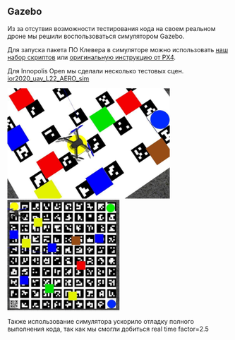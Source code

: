 ## Gazebo
Из за отсутвия возможности тестирования кода на своем реальном дроне мы решили воспользоваться симулятором Gazebo.

Для запуска пакета ПО Клевера в симуляторе можно использовать [наш набор скриптов](https://github.com/vas0x59/clever_sim) или [оригинальную инструкцию от PX4](https://dev.px4.io/v1.9.0/en/simulation/ros_interface.html).

Для Innopolis Open мы сделали несколько тестовых сцен. [ior2020_uav_L22_AERO_sim](https://github.com/vas0x59/ior2020_uav_L22_AERO_sim) 

<img src="https://github.com/vas0x59/ior2020_uav_L22_AERO/raw/master/to_Gitbook/content/real_map.jpg" height="250">
<img src="https://github.com/vas0x59/ior2020_uav_L22_AERO/raw/master/to_Gitbook/content/big_map.jpg" height="250">

Также использование симулятора ускорило отладку полного выполнения кода, так как мы смогли добиться real time factor=2.5


